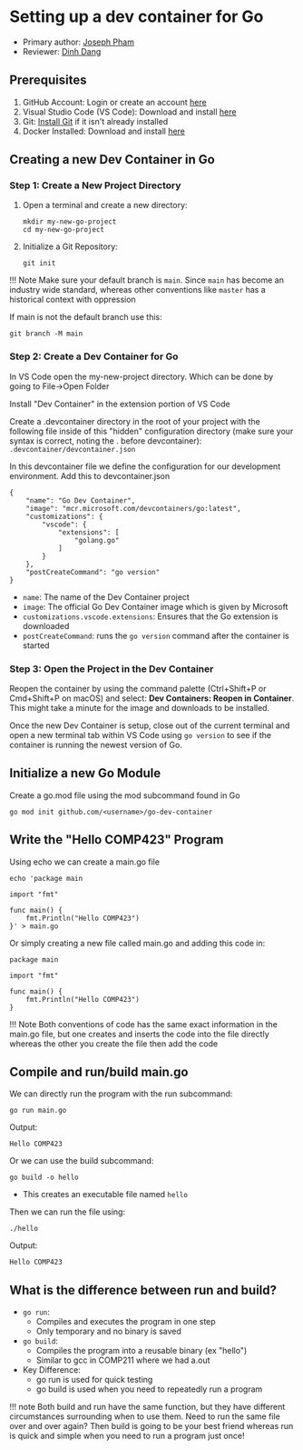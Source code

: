 # **Setting up a dev container for Go**

* Primary author: [Joseph Pham](https://github.com/jhphamunc)
* Reviewer: [Dinh Dang](https://github.com/dinhduedang)

## Prerequisites

1. GitHub Account: Login or create an account [here](https://github.com/)
2. Visual Studio Code (VS Code): Download and install [here](https://code.visualstudio.com/)
3. Git: [Install Git](https://git-scm.com/book/en/v2/Getting-Started-Installing-Git) if it isn't already installed
4. Docker Installed: Download and install [here](https://www.docker.com/products/docker-desktop/)

## **Creating a new Dev Container in Go**

### Step 1: Create a New Project Directory

1. Open a terminal and create a new directory:  
    ```title="bash"
    mkdir my-new-go-project
    cd my-new-go-project 
    ```

2. Initialize a Git Repository:   
    ```title="bash"
    git init  
    ```

!!! Note
    Make sure your default branch is ```main```. Since ```main``` has become an industry wide standard, whereas other conventions like ```master``` has a historical context with oppression

If main is not the default branch use this:
```title="bash"
git branch -M main
```

### Step 2: Create a Dev Container for Go

In VS Code open the my-new-project directory. Which can be done by going to File->Open Folder

Install "Dev Container" in the extension portion of VS Code

Create a .devcontainer directory in the root of your project with the following file inside of this "hidden" configuration directory (make sure your syntax is correct, noting the . before devcontainer):
    ```  
    .devcontainer/devcontainer.json
    ```

In this devcontainer file we define the configuration for our development environment. Add this to devcontainer.json
```
{
    "name": "Go Dev Container",
    "image": "mcr.microsoft.com/devcontainers/go:latest",
    "customizations": {
        "vscode": {
            "extensions": [
                "golang.go"
            ]
        }
    },
    "postCreateCommand": "go version"
}
```

* ```name```: The name of the Dev Container project
* ```image```: The official Go Dev Container image which is given by Microsoft
* ```customizations.vscode.extensions```: Ensures that the Go extension is downloaded
* ```postCreateCommand```: runs the ```go version``` command after the container is started

### Step 3: Open the Project in the Dev Container

Reopen the container by using the command palette (Ctrl+Shift+P or Cmd+Shift+P on macOS) and select: **Dev Containers: Reopen in Container**. This might take a minute for the image and downloads to be installed.

Once the new Dev Container is setup, close out of the current terminal and open a new terminal tab within VS Code using ```go version``` to see if the container is running the newest version of Go.

## Initialize a new Go Module

Create a go.mod file using the mod subcommand found in Go  
```
go mod init github.com/<username>/go-dev-container
```

## Write the "Hello COMP423" Program

Using echo we can create a main.go file

```title="bash"
echo 'package main

import "fmt"

func main() {
    fmt.Println("Hello COMP423")
}' > main.go
```

Or simply creating a new file called main.go and adding this code in:

```title="bash"
package main

import "fmt"

func main() {
    fmt.Println("Hello COMP423")
}
```

!!! Note
    Both conventions of code has the same exact information in the main.go file, but one creates and inserts the code into the file directly whereas the other you create the file then add the code 
## Compile and run/build main.go

We can directly run the program with the run subcommand:
```title="bash"
go run main.go
```
Output:
```
Hello COMP423
```
Or we can use the build subcommand:
```title="bash"
go build -o hello
```
- This creates an executable file named ```hello```   

Then we can run the file using:
```title="bash"
./hello
```
Output:
```
Hello COMP423
```

## What is the difference between run and build?
- ```go run```:  
    - Compiles and executes the program in one step
    - Only temporary and no binary is saved
- ```go build```:  
    - Compiles the program into a reusable binary (ex "hello")
    - Similar to gcc in COMP211 where we had a.out
- Key Difference:  
    - go run is used for quick testing
    - go build is used when you need to repeatedly run a program

!!! note
    Both build and run have the same function, but they have different circumstances surrounding when to use them. Need to run the same file over and over again? Then build is going to be your best friend whereas run is quick and simple when you need to run a program just once!

